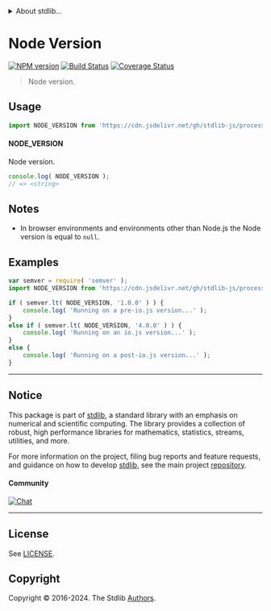 <!--

@license Apache-2.0

Copyright (c) 2018 The Stdlib Authors.

Licensed under the Apache License, Version 2.0 (the "License");
you may not use this file except in compliance with the License.
You may obtain a copy of the License at

   http://www.apache.org/licenses/LICENSE-2.0

Unless required by applicable law or agreed to in writing, software
distributed under the License is distributed on an "AS IS" BASIS,
WITHOUT WARRANTIES OR CONDITIONS OF ANY KIND, either express or implied.
See the License for the specific language governing permissions and
limitations under the License.

-->


<details>
  <summary>
    About stdlib...
  </summary>
  <p>We believe in a future in which the web is a preferred environment for numerical computation. To help realize this future, we've built stdlib. stdlib is a standard library, with an emphasis on numerical and scientific computation, written in JavaScript (and C) for execution in browsers and in Node.js.</p>
  <p>The library is fully decomposable, being architected in such a way that you can swap out and mix and match APIs and functionality to cater to your exact preferences and use cases.</p>
  <p>When you use stdlib, you can be absolutely certain that you are using the most thorough, rigorous, well-written, studied, documented, tested, measured, and high-quality code out there.</p>
  <p>To join us in bringing numerical computing to the web, get started by checking us out on <a href="https://github.com/stdlib-js/stdlib">GitHub</a>, and please consider <a href="https://opencollective.com/stdlib">financially supporting stdlib</a>. We greatly appreciate your continued support!</p>
</details>

# Node Version

[![NPM version][npm-image]][npm-url] [![Build Status][test-image]][test-url] [![Coverage Status][coverage-image]][coverage-url] <!-- [![dependencies][dependencies-image]][dependencies-url] -->

> Node version.



<section class="usage">

## Usage

```javascript
import NODE_VERSION from 'https://cdn.jsdelivr.net/gh/stdlib-js/process-node-version@v0.2.1-deno/mod.js';
```

#### NODE_VERSION

Node version.

```javascript
console.log( NODE_VERSION );
// => <string>
```

</section>

<!-- /.usage -->

<section class="notes">

## Notes

-   In browser environments and environments other than Node.js the Node version is equal to `null`.

</section>

<!-- /.notes -->

<section class="examples">

## Examples

<!-- eslint no-undef: "error" -->

```javascript
var semver = require( 'semver' );
import NODE_VERSION from 'https://cdn.jsdelivr.net/gh/stdlib-js/process-node-version@v0.2.1-deno/mod.js';

if ( semver.lt( NODE_VERSION, '1.0.0' ) ) {
    console.log( 'Running on a pre-io.js version...' );
}
else if ( semver.lt( NODE_VERSION, '4.0.0' ) ) {
    console.log( 'Running on an io.js version...' );
}
else {
    console.log( 'Running on a post-io.js version...' );
}
```

</section>

<!-- /.examples -->



<!-- Section for related `stdlib` packages. Do not manually edit this section, as it is automatically populated. -->

<section class="related">

</section>

<!-- /.related -->

<!-- Section for all links. Make sure to keep an empty line after the `section` element and another before the `/section` close. -->


<section class="main-repo" >

* * *

## Notice

This package is part of [stdlib][stdlib], a standard library with an emphasis on numerical and scientific computing. The library provides a collection of robust, high performance libraries for mathematics, statistics, streams, utilities, and more.

For more information on the project, filing bug reports and feature requests, and guidance on how to develop [stdlib][stdlib], see the main project [repository][stdlib].

#### Community

[![Chat][chat-image]][chat-url]

---

## License

See [LICENSE][stdlib-license].


## Copyright

Copyright &copy; 2016-2024. The Stdlib [Authors][stdlib-authors].

</section>

<!-- /.stdlib -->

<!-- Section for all links. Make sure to keep an empty line after the `section` element and another before the `/section` close. -->

<section class="links">

[npm-image]: http://img.shields.io/npm/v/@stdlib/process-node-version.svg
[npm-url]: https://npmjs.org/package/@stdlib/process-node-version

[test-image]: https://github.com/stdlib-js/process-node-version/actions/workflows/test.yml/badge.svg?branch=v0.2.1
[test-url]: https://github.com/stdlib-js/process-node-version/actions/workflows/test.yml?query=branch:v0.2.1

[coverage-image]: https://img.shields.io/codecov/c/github/stdlib-js/process-node-version/main.svg
[coverage-url]: https://codecov.io/github/stdlib-js/process-node-version?branch=main

<!--

[dependencies-image]: https://img.shields.io/david/stdlib-js/process-node-version.svg
[dependencies-url]: https://david-dm.org/stdlib-js/process-node-version/main

-->

[chat-image]: https://img.shields.io/gitter/room/stdlib-js/stdlib.svg
[chat-url]: https://app.gitter.im/#/room/#stdlib-js_stdlib:gitter.im

[stdlib]: https://github.com/stdlib-js/stdlib

[stdlib-authors]: https://github.com/stdlib-js/stdlib/graphs/contributors

[cli-section]: https://github.com/stdlib-js/process-node-version#cli
[cli-url]: https://github.com/stdlib-js/process-node-version/tree/cli
[@stdlib/process-node-version]: https://github.com/stdlib-js/process-node-version/tree/main

[umd]: https://github.com/umdjs/umd
[es-module]: https://developer.mozilla.org/en-US/docs/Web/JavaScript/Guide/Modules

[deno-url]: https://github.com/stdlib-js/process-node-version/tree/deno
[deno-readme]: https://github.com/stdlib-js/process-node-version/blob/deno/README.md
[umd-url]: https://github.com/stdlib-js/process-node-version/tree/umd
[umd-readme]: https://github.com/stdlib-js/process-node-version/blob/umd/README.md
[esm-url]: https://github.com/stdlib-js/process-node-version/tree/esm
[esm-readme]: https://github.com/stdlib-js/process-node-version/blob/esm/README.md
[branches-url]: https://github.com/stdlib-js/process-node-version/blob/main/branches.md

[stdlib-license]: https://raw.githubusercontent.com/stdlib-js/process-node-version/main/LICENSE

</section>

<!-- /.links -->
